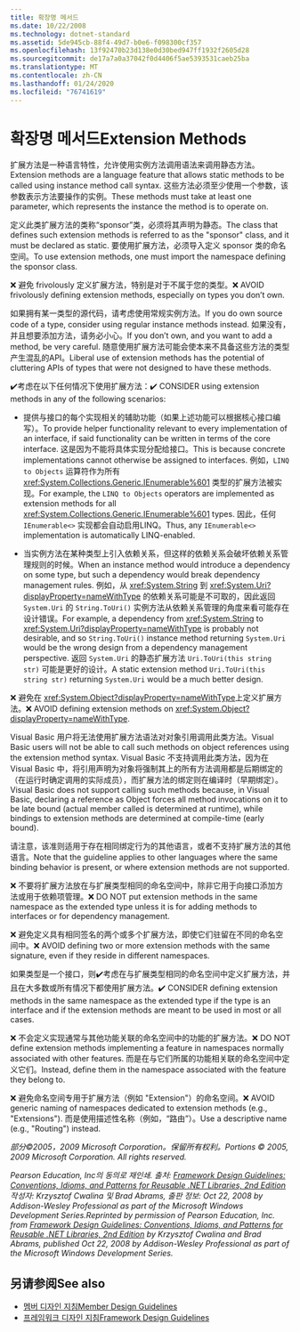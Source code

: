 ```yaml
---
title: 확장명 메서드
ms.date: 10/22/2008
ms.technology: dotnet-standard
ms.assetid: 5de945cb-88f4-49d7-b0e6-f098300cf357
ms.openlocfilehash: 13f92470b23d138e0d30bed947ff1932f2605d28
ms.sourcegitcommit: de17a7a0a37042f0d4406f5ae5393531caeb25ba
ms.translationtype: MT
ms.contentlocale: zh-CN
ms.lasthandoff: 01/24/2020
ms.locfileid: "76741619"
---
```

# <a name="extension-methods"></a><span data-ttu-id="d3f6b-102">확장명 메서드</span><span class="sxs-lookup"><span data-stu-id="d3f6b-102">Extension Methods</span></span>
<span data-ttu-id="d3f6b-103">扩展方法是一种语言特性，允许使用实例方法调用语法来调用静态方法。</span><span class="sxs-lookup"><span data-stu-id="d3f6b-103">Extension methods are a language feature that allows static methods to be called using instance method call syntax.</span></span> <span data-ttu-id="d3f6b-104">这些方法必须至少使用一个参数，该参数表示方法要操作的实例。</span><span class="sxs-lookup"><span data-stu-id="d3f6b-104">These methods must take at least one parameter, which represents the instance the method is to operate on.</span></span>

 <span data-ttu-id="d3f6b-105">定义此类扩展方法的类称“sponsor”类，必须将其声明为静态。</span><span class="sxs-lookup"><span data-stu-id="d3f6b-105">The class that defines such extension methods is referred to as the "sponsor" class, and it must be declared as static.</span></span> <span data-ttu-id="d3f6b-106">要使用扩展方法，必须导入定义 sponsor 类的命名空间。</span><span class="sxs-lookup"><span data-stu-id="d3f6b-106">To use extension methods, one must import the namespace defining the sponsor class.</span></span>

 <span data-ttu-id="d3f6b-107">❌ 避免 frivolously 定义扩展方法，特别是对于不属于您的类型。</span><span class="sxs-lookup"><span data-stu-id="d3f6b-107">❌ AVOID frivolously defining extension methods, especially on types you don’t own.</span></span>

 <span data-ttu-id="d3f6b-108">如果拥有某一类型的源代码，请考虑使用常规实例方法。</span><span class="sxs-lookup"><span data-stu-id="d3f6b-108">If you do own source code of a type, consider using regular instance methods instead.</span></span> <span data-ttu-id="d3f6b-109">如果没有，并且想要添加方法，请务必小心。</span><span class="sxs-lookup"><span data-stu-id="d3f6b-109">If you don’t own, and you want to add a method, be very careful.</span></span> <span data-ttu-id="d3f6b-110">随意使用扩展方法可能会使本来不具备这些方法的类型产生混乱的API。</span><span class="sxs-lookup"><span data-stu-id="d3f6b-110">Liberal use of extension methods has the potential of cluttering APIs of types that were not designed to have these methods.</span></span>

 <span data-ttu-id="d3f6b-111">✔️考虑在以下任何情况下使用扩展方法：</span><span class="sxs-lookup"><span data-stu-id="d3f6b-111">✔️ CONSIDER using extension methods in any of the following scenarios:</span></span>

- <span data-ttu-id="d3f6b-112">提供与接口的每个实现相关的辅助功能（如果上述功能可以根据核心接口编写）。</span><span class="sxs-lookup"><span data-stu-id="d3f6b-112">To provide helper functionality relevant to every implementation of an interface, if said functionality can be written in terms of the core interface.</span></span> <span data-ttu-id="d3f6b-113">这是因为不能将具体实现分配给接口。</span><span class="sxs-lookup"><span data-stu-id="d3f6b-113">This is because concrete implementations cannot otherwise be assigned to interfaces.</span></span> <span data-ttu-id="d3f6b-114">例如，`LINQ to Objects` 运算符作为所有 <xref:System.Collections.Generic.IEnumerable%601> 类型的扩展方法被实现。</span><span class="sxs-lookup"><span data-stu-id="d3f6b-114">For example, the `LINQ to Objects` operators are implemented as extension methods for all <xref:System.Collections.Generic.IEnumerable%601> types.</span></span> <span data-ttu-id="d3f6b-115">因此，任何 `IEnumerable<>` 实现都会自动启用LINQ。</span><span class="sxs-lookup"><span data-stu-id="d3f6b-115">Thus, any `IEnumerable<>` implementation is automatically LINQ-enabled.</span></span>

- <span data-ttu-id="d3f6b-116">当实例方法在某种类型上引入依赖关系，但这样的依赖关系会破坏依赖关系管理规则的时候。</span><span class="sxs-lookup"><span data-stu-id="d3f6b-116">When an instance method would introduce a dependency on some type, but such a dependency would break dependency management rules.</span></span> <span data-ttu-id="d3f6b-117">例如，从 <xref:System.String> 到 <xref:System.Uri?displayProperty=nameWithType> 的依赖关系可能是不可取的，因此返回 `System.Uri` 的 `String.ToUri()` 实例方法从依赖关系管理的角度来看可能存在设计错误。</span><span class="sxs-lookup"><span data-stu-id="d3f6b-117">For example, a dependency from <xref:System.String> to <xref:System.Uri?displayProperty=nameWithType> is probably not desirable, and so `String.ToUri()` instance method returning `System.Uri` would be the wrong design from a dependency management perspective.</span></span> <span data-ttu-id="d3f6b-118">返回 `System.Uri` 的静态扩展方法 `Uri.ToUri(this string str)` 可能是更好的设计。</span><span class="sxs-lookup"><span data-stu-id="d3f6b-118">A static extension method `Uri.ToUri(this string str)` returning `System.Uri` would be a much better design.</span></span>

 <span data-ttu-id="d3f6b-119">❌ 避免在 <xref:System.Object?displayProperty=nameWithType>上定义扩展方法。</span><span class="sxs-lookup"><span data-stu-id="d3f6b-119">❌ AVOID defining extension methods on <xref:System.Object?displayProperty=nameWithType>.</span></span>

 <span data-ttu-id="d3f6b-120">Visual Basic 用户将无法使用扩展方法语法对对象引用调用此类方法。</span><span class="sxs-lookup"><span data-stu-id="d3f6b-120">Visual Basic users will not be able to call such methods on object references using the extension method syntax.</span></span> <span data-ttu-id="d3f6b-121">Visual Basic 不支持调用此类方法，因为在 Visual Basic 中，将引用声明为对象将强制其上的所有方法调用都是后期绑定的（在运行时确定调用的实际成员），而扩展方法的绑定则在编译时（早期绑定）。</span><span class="sxs-lookup"><span data-stu-id="d3f6b-121">Visual Basic does not support calling such methods because, in Visual Basic, declaring a reference as Object forces all method invocations on it to be late bound (actual member called is determined at runtime), while bindings to extension methods are determined at compile-time (early bound).</span></span>

 <span data-ttu-id="d3f6b-122">请注意，该准则适用于存在相同绑定行为的其他语言，或者不支持扩展方法的其他语言。</span><span class="sxs-lookup"><span data-stu-id="d3f6b-122">Note that the guideline applies to other languages where the same binding behavior is present, or where extension methods are not supported.</span></span>

 <span data-ttu-id="d3f6b-123">❌ 不要将扩展方法放在与扩展类型相同的命名空间中，除非它用于向接口添加方法或用于依赖项管理。</span><span class="sxs-lookup"><span data-stu-id="d3f6b-123">❌ DO NOT put extension methods in the same namespace as the extended type unless it is for adding methods to interfaces or for dependency management.</span></span>

 <span data-ttu-id="d3f6b-124">❌ 避免定义具有相同签名的两个或多个扩展方法，即使它们驻留在不同的命名空间中。</span><span class="sxs-lookup"><span data-stu-id="d3f6b-124">❌ AVOID defining two or more extension methods with the same signature, even if they reside in different namespaces.</span></span>

 <span data-ttu-id="d3f6b-125">如果类型是一个接口，则✔️考虑在与扩展类型相同的命名空间中定义扩展方法，并且在大多数或所有情况下都使用扩展方法。</span><span class="sxs-lookup"><span data-stu-id="d3f6b-125">✔️ CONSIDER defining extension methods in the same namespace as the extended type if the type is an interface and if the extension methods are meant to be used in most or all cases.</span></span>

 <span data-ttu-id="d3f6b-126">❌ 不会定义实现通常与其他功能关联的命名空间中的功能的扩展方法。</span><span class="sxs-lookup"><span data-stu-id="d3f6b-126">❌ DO NOT define extension methods implementing a feature in namespaces normally associated with other features.</span></span> <span data-ttu-id="d3f6b-127">而是在与它们所属的功能相关联的命名空间中定义它们。</span><span class="sxs-lookup"><span data-stu-id="d3f6b-127">Instead, define them in the namespace associated with the feature they belong to.</span></span>

 <span data-ttu-id="d3f6b-128">❌ 避免命名空间专用于扩展方法（例如 "Extension"）的命名空间。</span><span class="sxs-lookup"><span data-stu-id="d3f6b-128">❌ AVOID generic naming of namespaces dedicated to extension methods (e.g., "Extensions").</span></span> <span data-ttu-id="d3f6b-129">而是使用描述性名称（例如，“路由”）。</span><span class="sxs-lookup"><span data-stu-id="d3f6b-129">Use a descriptive name (e.g., "Routing") instead.</span></span>

 <span data-ttu-id="d3f6b-130">*部分©2005，2009 Microsoft Corporation。保留所有权利。*</span><span class="sxs-lookup"><span data-stu-id="d3f6b-130">*Portions © 2005, 2009 Microsoft Corporation. All rights reserved.*</span></span>

 <span data-ttu-id="d3f6b-131">*Pearson Education, Inc의 동의로 재인쇄. 출처: [Framework Design Guidelines: Conventions, Idioms, and Patterns for Reusable .NET Libraries, 2nd Edition](https://www.informit.com/store/framework-design-guidelines-conventions-idioms-and-9780321545619) 작성자: Krzysztof Cwalina 및 Brad Abrams, 출판 정보: Oct 22, 2008 by Addison-Wesley Professional as part of the Microsoft Windows Development Series.*</span><span class="sxs-lookup"><span data-stu-id="d3f6b-131">*Reprinted by permission of Pearson Education, Inc. from [Framework Design Guidelines: Conventions, Idioms, and Patterns for Reusable .NET Libraries, 2nd Edition](https://www.informit.com/store/framework-design-guidelines-conventions-idioms-and-9780321545619) by Krzysztof Cwalina and Brad Abrams, published Oct 22, 2008 by Addison-Wesley Professional as part of the Microsoft Windows Development Series.*</span></span>

## <a name="see-also"></a><span data-ttu-id="d3f6b-132">另请参阅</span><span class="sxs-lookup"><span data-stu-id="d3f6b-132">See also</span></span>

- [<span data-ttu-id="d3f6b-133">멤버 디자인 지침</span><span class="sxs-lookup"><span data-stu-id="d3f6b-133">Member Design Guidelines</span></span>](../../../docs/standard/design-guidelines/member.md)
- [<span data-ttu-id="d3f6b-134">프레임워크 디자인 지침</span><span class="sxs-lookup"><span data-stu-id="d3f6b-134">Framework Design Guidelines</span></span>](../../../docs/standard/design-guidelines/index.md)
